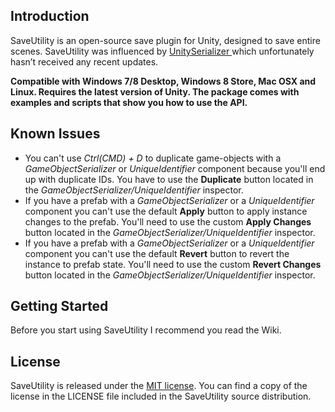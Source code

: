 ## Introduction
SaveUtility is an open-source save plugin for Unity, designed to save entire scenes. 
SaveUtility was influenced by [UnitySerializer ](http://whydoidoit.com/unityserializer) which unfortunately hasn’t received any recent updates.

**Compatible with Windows 7/8 Desktop, Windows 8 Store, Mac OSX and Linux. Requires the latest version of Unity.
The package comes with examples and scripts that show you how to use the API.**

## Known Issues
- You can't use *Ctrl(CMD) + D* to duplicate game-objects with a *GameObjectSerializer* or *UniqueIdentifier* component because you'll end up with duplicate IDs. You have to use the **Duplicate** button located in the *GameObjectSerializer/UniqueIdentifier* inspector.
- If you have a prefab with a *GameObjectSerializer* or a *UniqueIdentifier* component you can't use the default **Apply** button to apply instance changes to the prefab. You'll need to use the custom **Apply Changes** button located in the *GameObjectSerializer/UniqueIdentifier* inspector.
- If you have a prefab with a *GameObjectSerializer* or a *UniqueIdentifier* component you can't use the default **Revert** button to revert the instance to prefab state. You'll need to use the custom **Revert Changes** button located in the *GameObjectSerializer/UniqueIdentifier* inspector.

## Getting Started
Before you start using SaveUtility I recommend you read the Wiki.

## License
SaveUtility is released under the [MIT license](http://opensource.org/licenses/MIT). You can find a copy of the license in the LICENSE file included in the SaveUtility source distribution.
